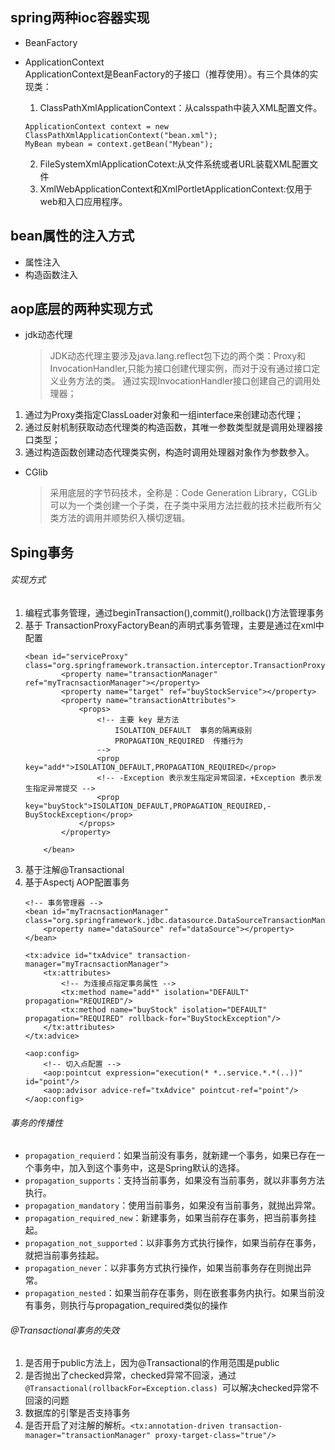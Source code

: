 ## spring两种ioc容器实现
- BeanFactory
  > 
- ApplicationContext  
ApplicationContext是BeanFactory的子接口（推荐使用）。有三个具体的实现类：
    1. ClassPathXmlApplicationContext：从calsspath中装入XML配置文件。

   ```
   ApplicationContext context = new ClassPathXmlApplicationContext("bean.xml");
   MyBean mybean = context.getBean("Mybean");
   ````
    2. FileSystemXmlApplicationCotext:从文件系统或者URL装载XML配置文件
    3. XmlWebApplicationContext和XmlPortletApplicationContext:仅用于web和入口应用程序。

## bean属性的注入方式
- 属性注入
- 构造函数注入

## aop底层的两种实现方式
- jdk动态代理
  > JDK动态代理主要涉及java.lang.reflect包下边的两个类：Proxy和InvocationHandler,只能为接口创建代理实例，而对于没有通过接口定义业务方法的类。
  通过实现InvocationHandler接口创建自己的调用处理器；
 1. 通过为Proxy类指定ClassLoader对象和一组interface来创建动态代理；
1. 通过反射机制获取动态代理类的构造函数，其唯一参数类型就是调用处理器接口类型；
2. 通过构造函数创建动态代理类实例，构造时调用处理器对象作为参数参入。
   
- CGlib
  > 采用底层的字节码技术，全称是：Code Generation Library，CGLib可以为一个类创建一个子类，在子类中采用方法拦截的技术拦截所有父类方法的调用并顺势织入横切逻辑。

## Sping事务
###### 实现方式
1. 编程式事务管理，通过beginTransaction(),commit(),rollback()方法管理事务
2. 基于 TransactionProxyFactoryBean的声明式事务管理，主要是通过在xml中配置
    ```
    <bean id="serviceProxy" class="org.springframework.transaction.interceptor.TransactionProxyFactoryBean">
            <property name="transactionManager" ref="myTracnsactionManager"></property>
            <property name="target" ref="buyStockService"></property>
            <property name="transactionAttributes">
                <props>
                    <!-- 主要 key 是方法   
                        ISOLATION_DEFAULT  事务的隔离级别
                        PROPAGATION_REQUIRED  传播行为
                    -->
                    <prop key="add*">ISOLATION_DEFAULT,PROPAGATION_REQUIRED</prop>
                    <!-- -Exception 表示发生指定异常回滚，+Exception 表示发生指定异常提交 -->
                    <prop key="buyStock">ISOLATION_DEFAULT,PROPAGATION_REQUIRED,-BuyStockException</prop>
                </props>
            </property>
            
        </bean>
    ```
3. 基于注解@Transactional
4. 基于Aspectj AOP配置事务
    ```
    <!-- 事务管理器 -->
	<bean id="myTracnsactionManager" class="org.springframework.jdbc.datasource.DataSourceTransactionManager">
		<property name="dataSource" ref="dataSource"></property>
	</bean>
	
	<tx:advice id="txAdvice" transaction-manager="myTracnsactionManager">
		<tx:attributes>
			<!-- 为连接点指定事务属性 -->
			<tx:method name="add*" isolation="DEFAULT" propagation="REQUIRED"/>
			<tx:method name="buyStock" isolation="DEFAULT" propagation="REQUIRED" rollback-for="BuyStockException"/>
		</tx:attributes>
	</tx:advice>
	
	<aop:config>
		<!-- 切入点配置 -->
		<aop:pointcut expression="execution(* *..service.*.*(..))" id="point"/>
		<aop:advisor advice-ref="txAdvice" pointcut-ref="point"/>
	</aop:config>
   ```
###### 事务的传播性
- `propagation_requierd`：如果当前没有事务，就新建一个事务，如果已存在一个事务中，加入到这个事务中，这是Spring默认的选择。
- `propagation_supports`：支持当前事务，如果没有当前事务，就以非事务方法执行。
- `propagation_mandatory`：使用当前事务，如果没有当前事务，就抛出异常。
- `propagation_required_new`：新建事务，如果当前存在事务，把当前事务挂起。
- `propagation_not_supported`：以非事务方式执行操作，如果当前存在事务，就把当前事务挂起。
- `propagation_never`：以非事务方式执行操作，如果当前事务存在则抛出异常。
- `propagation_nested`：如果当前存在事务，则在嵌套事务内执行。如果当前没有事务，则执行与propagation_required类似的操作
###### @Transactional事务的失效
1. 是否用于public方法上，因为@Transactional的作用范围是public
2. 是否抛出了checked异常，checked异常不回滚，通过`@Transactional(rollbackFor=Exception.class) `可以解决checked异常不回滚的问题
3. 数据库的引擎是否支持事务
4. 是否开启了对注解的解析。`<tx:annotation-driven transaction-manager="transactionManager" proxy-target-class="true"/>`
